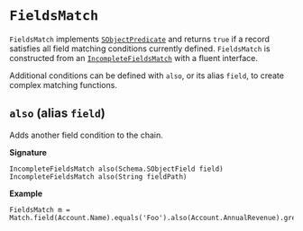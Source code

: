 # `FieldsMatch`

`FieldsMatch` implements [`SObjectPredicate`](sobject-predicate) and returns `true` if a record satisfies all field matching conditions currently defined. `FieldsMatch` is constructed from an [`IncompleteFieldsMatch`](incomplete-fields-match) with a fluent interface.

Additional conditions can be defined with `also`, or its alias `field`, to create complex matching functions.

## `also` (alias `field`)

Adds another field condition to the chain.

**Signature**

```apex
IncompleteFieldsMatch also(Schema.SObjectField field)
IncompleteFieldsMatch also(String fieldPath)
```

**Example**

```apex
FieldsMatch m = Match.field(Account.Name).equals('Foo').also(Account.AnnualRevenue).greaterThan(100000);
```